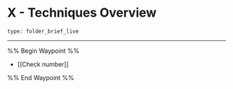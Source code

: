 # X - Techniques Overview
 
```ccard
type: folder_brief_live
```
 
---

%% Begin Waypoint %%
- [[Check number]]

%% End Waypoint %%